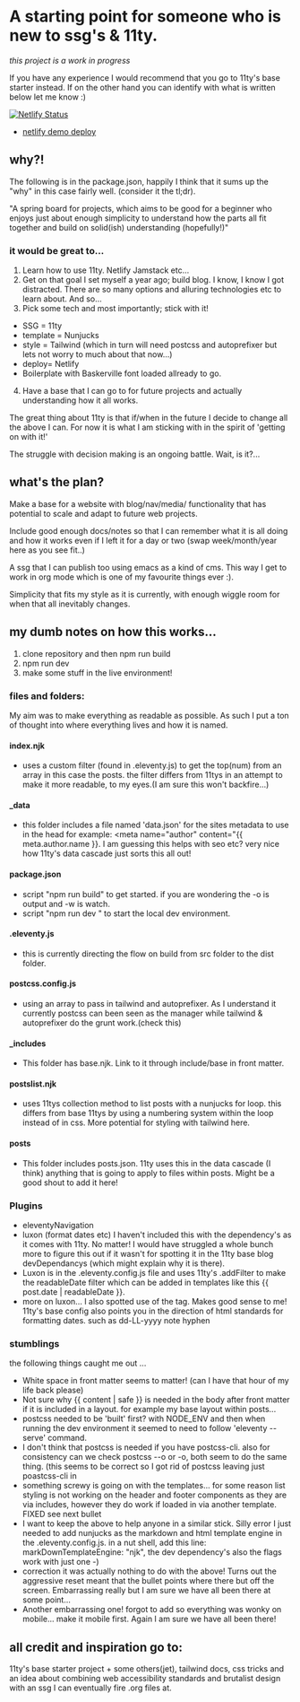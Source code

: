 # A starting point for someone who is new to ssg's & 11ty.
_this project is a work in progress_ 

If you have any experience I would recommend that you go to 11ty's base starter
instead. If on the other hand you can identify with what is written below let me
know :)

[![Netlify Status](https://api.netlify.com/api/v1/badges/f013a778-7d72-48b8-a8e0-62ab984ea301/deploy-status)](https://app.netlify.com/sites/trusting-pasteur-48f806/deploys)
- [netlify demo deploy](https://trusting-pasteur-48f806.netlify.app)

## why?!

The following is in the package.json, happily I think that it sums up the "why"
in this case fairly well. (consider it the tl;dr).

"A spring board for projects, which aims to be good for a beginner who enjoys
just about enough simplicity to understand how the parts all fit together and
build on solid(ish) understanding (hopefully!)"

### it would be great to...

1. Learn how to use 11ty. Netlify Jamstack etc...
2. Get on that goal I set myself a year ago; build blog. I know, I know I got
   distracted. There are so many options and alluring technologies etc to learn
   about. And so...
3. Pick some tech and most importantly; stick with it! 
- SSG = 11ty
- template = Nunjucks
- style = Tailwind (which in turn will need postcss and autoprefixer but lets not worry to much about that now...)
- deploy= Netlify
- Boilerplate with Baskerville font loaded allready to go.
4. Have a base that I can go to for future projects and actually understanding
   how it all works.

The great thing about 11ty is that if/when in the future I decide to change all
the above I can. For now it is what I am sticking with in the spirit of 'getting
on with it!'

The struggle with decision making is an ongoing battle. Wait, is it?...

## what's the plan?

Make a base for a website with blog/nav/media/ functionality that has potential
to scale and adapt to future web projects.

Include good enough docs/notes so that I can remember what it is all doing and
how it works even if I left it for a day or two (swap week/month/year here as you see
fit..)

A ssg that I can publish too using emacs as a kind of cms. This way I get to
work in org mode which is one of my favourite things ever :).

Simplicity that fits my style as it is currently, with enough wiggle room for when that
all inevitably changes.

## my dumb notes on how this works...

1) clone repository and then npm run build
2) npm run dev
3) make some stuff in the live environment!

### files and folders:

My aim was to make everything as readable as possible. As such I put a ton of
thought into where everything lives and how it is named.

#### index.njk
  - uses a custom filter (found in .eleventy.js) to get the top(num) from an
    array in this case the posts. the filter differs from 11tys in an attempt to
    make it more readable, to my eyes.(I am sure this won't backfire...)

#### _data
  - this folder includes a file named 'data.json' for the sites metadata to use
    in the head for example: <meta name="author" content="{{ meta.author.name
    }}. I am guessing this helps with seo etc? very nice how 11ty's data cascade
    just sorts this all out!

#### package.json
  - script "npm run build" to get started. if you are wondering the -o is output
    and -w is watch.
  - script "npm run dev " to start the local dev environment.

#### .eleventy.js
  - this is currently directing the flow on build from src folder to the dist folder.

#### postcss.config.js 
  - using an array to pass in tailwind and autoprefixer. As I understand it
    currently postcss can been seen as the manager while tailwind & autoprefixer
    do the grunt work.(check this)

#### _includes
  - This folder has base.njk. Link to it through include/base in front matter.

#### postslist.njk
  - uses 11tys collection method to list posts with a nunjucks for loop. this
    differs from base 11tys by using a numbering system within the loop instead
    of in css. More potential for styling with tailwind here.
  
#### posts 
  - This folder includes posts.json. 11ty uses this in the data cascade (I
    think) anything that is going to apply to files within posts. Might be a good
    shout to add it here!
  
  
### Plugins

* eleventyNavigation 
* luxon (format dates etc) I haven't included this with the dependency's as it
  comes with 11ty. No matter! I would have struggled a whole bunch more to
  figure this out if it wasn't for spotting it in the 11ty base blog
  devDependancys (which might explain why it is there).
* Luxon is in the .eleventy.config.js file and uses 11ty's .addFilter to make
  the readableDate filter which can be added in templates like this {{ post.date
  | readableDate }}.
* more on luxon... I also spotted use of the <time> tag. Makes good sense to me!
  11ty's base config also points you in the direction of html standards for
  formatting dates. such as dd-LL-yyyy note hyphen
  
### stumblings

the following things caught me out ... 

* White space in front matter seems to matter! (can I have that hour of my life back please)
* Not sure why {{ content | safe }} is needed in the body after front matter if
  it is included in a layout. for example my base layout within posts...
* postcss needed to be 'built' first? with NODE_ENV and then when running the
  dev environment it seemed to need to follow 'eleventy --serve' command.
* I don't think that postcss is needed if you have postcss-cli. also for
  consistency can we check postcss --o or -o, both seem to do the same thing.
  (this seems to be correct so I got rid of postcss leaving just poastcss-cli in
* something screwy is going on with the templates... for some reason list
  styling is not working on the header and footer components as they are via
  includes, however they do work if loaded in via another template. FIXED see next bullet
* I want to keep the above to help anyone in a similar stick. Silly error I
  just needed to add nunjucks as the markdown and html template engine in the
  .eleventy.config.js. in a nut shell, add this line: markDownTemplateEngine:
  "njk", the dev dependency's also the flags work with just one -)
* correction it was actually nothing to do with the above! Turns out the
  aggressive reset meant that the bullet points where there but off the screen.
  Embarrassing really but I am sure we have all been there at some point...
* Another embarrassing one! forgot to add <meta name="viewport"
  content="width=device-width, initial-scale=1.0"> so everything was wonky on
  mobile... make it mobile first. Again I am sure we have all been there!

## all credit and inspiration go to:

11ty's base starter project + some others(jet), 
tailwind docs, 
css tricks 
and an idea about combining web accessibility standards and brutalist design with an
ssg I can eventually fire .org files at.
